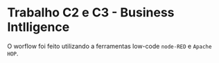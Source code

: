 # Trabalho C2 e C3 - Business Intlligence

O worflow foi feito utilizando a ferramentas low-code `node-RED` e `Apache HOP`.
